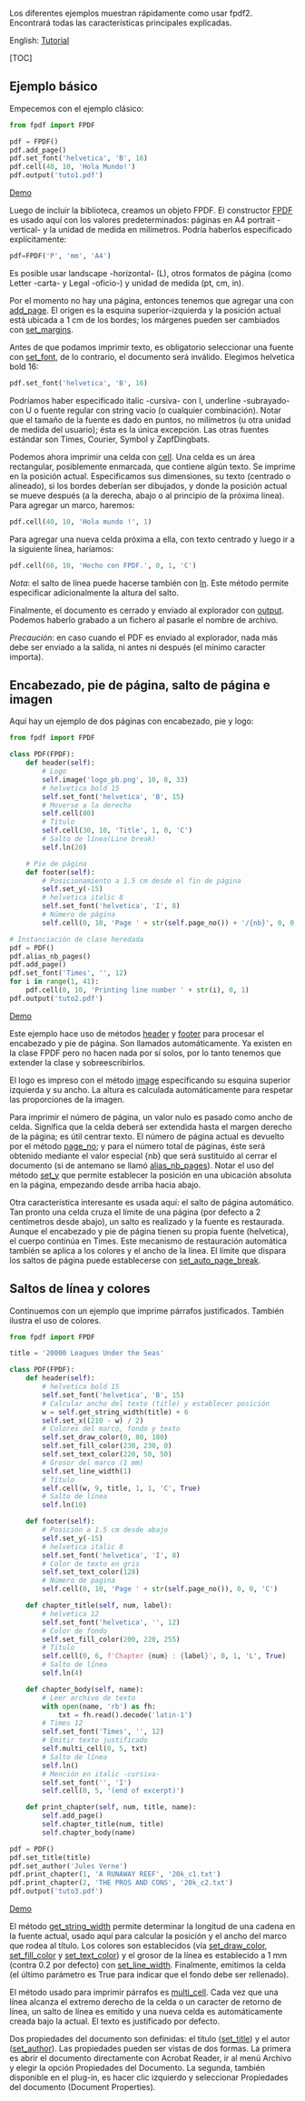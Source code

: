 ﻿Los diferentes ejemplos muestran rápidamente como usar fpdf2. Encontrará todas las características principales explicadas.

English: [Tutorial](Tutorial.md)

[TOC]

## Ejemplo básico ##

Empecemos con el ejemplo clásico: 

```python
from fpdf import FPDF

pdf = FPDF()
pdf.add_page()
pdf.set_font('helvetica', 'B', 16)
pdf.cell(40, 10, 'Hola Mundo!')
pdf.output('tuto1.pdf')
```

[Demo](https://github.com/PyFPDF/fpdf2/raw/master/tutorial/tuto1.pdf)

Luego de incluir la biblioteca, creamos un objeto FPDF. El constructor [FPDF](reference/FPDF.md) es usado aquí con los valores predeterminados: páginas en A4 portrait -vertical- y la unidad de medida en milímetros. Podría haberlos especificado explícitamente: 

```python
pdf=FPDF('P', 'mm', 'A4')
```

Es posible usar landscape -horizontal- (L), otros formatos de página (como Letter -carta- y Legal -oficio-) y unidad de medida (pt, cm, in). 

Por el momento no hay una página, entonces tenemos que agregar una con [add_page](reference/add_page.md). El origen es la esquina superior-izquierda y la posición actual está ubicada a 1 cm de los bordes; los márgenes pueden ser cambiados con [set_margins](reference/set_margins.md). 

Antes de que podamos imprimir texto, es obligatorio seleccionar una fuente con [set_font](reference/set_font.md), de lo contrario, el documento será inválido. Elegimos helvetica bold 16: 

```python
pdf.set_font('helvetica', 'B', 16)
```

Podríamos haber especificado italic -cursiva- con I, underline -subrayado- con U o fuente regular con string vacío (o cualquier combinación). Notar que el tamaño de la fuente es dado en puntos, no milímetros (u otra unidad de medida del usuario); ésta es la única excepción. Las otras fuentes estándar son Times, Courier, Symbol y ZapfDingbats. 

Podemos ahora imprimir una celda con [cell](reference/cell.md). Una celda es un área rectangular, posiblemente enmarcada, que contiene algún texto. Se imprime en la posición actual. Especificamos sus dimensiones, su texto (centrado o alineado), si los bordes deberían ser dibujados, y donde la posición actual se mueve después (a la derecha, abajo o al principio de la próxima linea). Para agregar un marco, haremos: 

```python
pdf.cell(40, 10, 'Hola mundo !', 1)
```

Para agregar una nueva celda próxima a ella, con texto centrado y luego ir a la siguiente línea, haríamos: 

```python
pdf.cell(60, 10, 'Hecho con FPDF.', 0, 1, 'C')
```

*Nota*: el salto de línea puede hacerse también con [ln](reference/ln.md). Este método permite especificar adicionalmente la altura del salto. 

Finalmente, el documento es cerrado y enviado al explorador con [output](reference/output.md). Podemos haberlo grabado a un fichero al pasarle el nombre de archivo. 

*Precaución*: en caso cuando el PDF es enviado al explorador, nada más debe ser enviado a la salida, ni antes ni después (el mínimo caracter importa). 


## Encabezado, pie de página, salto de página e imagen ##

Aquí hay un ejemplo de dos páginas con encabezado, pie y logo: 

```python
from fpdf import FPDF

class PDF(FPDF):
    def header(self):
        # Logo
        self.image('logo_pb.png', 10, 8, 33)
        # helvetica bold 15
        self.set_font('helvetica', 'B', 15)
        # Moverse a la derecha
        self.cell(80)
        # Título
        self.cell(30, 10, 'Title', 1, 0, 'C')
        # Salto de línea(Line break)
        self.ln(20)

    # Pie de página
    def footer(self):
        # Posicionamiento a 1.5 cm desde el fin de página
        self.set_y(-15)
        # helvetica italic 8
        self.set_font('helvetica', 'I', 8)
        # Número de página
        self.cell(0, 10, 'Page ' + str(self.page_no()) + '/{nb}', 0, 0, 'C')

# Instanciación de clase heredada
pdf = PDF()
pdf.alias_nb_pages()
pdf.add_page()
pdf.set_font('Times', '', 12)
for i in range(1, 41):
    pdf.cell(0, 10, 'Printing line number ' + str(i), 0, 1)
pdf.output('tuto2.pdf')
```
[Demo](https://github.com/PyFPDF/fpdf2/raw/master/tutorial/tuto2.pdf)

Este ejemplo hace uso de métodos  [header](reference/header.md) y  [footer](reference/footer.md) para procesar el encabezado y pie de página. Son llamados automáticamente. Ya existen en la clase FPDF pero no hacen nada por sí solos, por lo tanto tenemos que extender la clase y sobreescribirlos. 

El logo es impreso con el método [image](reference/image.md) especificando su esquina superior izquierda y su ancho. La altura es calculada automáticamente para respetar las proporciones de la imagen. 

Para imprimir el número de página, un valor nulo es pasado como ancho de celda. Significa que la celda deberá ser extendida hasta el margen derecho de la página; es útil centrar texto. El número de página actual es devuelto por el método [page_no](reference/page_no.md); y para el número total de páginas, éste será obtenido mediante el valor especial {nb} que será sustituido al cerrar el documento (si de antemano se llamó [alias_nb_pages](reference/alias_nb_pages.md)). 
Notar el uso del método [set_y](reference/set_y.md) que permite establecer la posición en una ubicación absoluta en la página, empezando desde arriba hacia abajo. 

Otra característica interesante es usada aquí: el salto de página automático. Tan pronto una celda cruza el límite de una página (por defecto a 2 centímetros desde abajo), un salto es realizado y la fuente es restaurada. Aunque el encabezado y pie de página tienen su propia fuente (helvetica), el cuerpo continúa en Times. Este mecanismo de restauración automática también se aplica a los colores y el ancho de la línea. El límite que dispara los saltos de página puede establecerse con [set_auto_page_break](reference/set_auto_page_break.md).


## Saltos de línea y colores ##

Continuemos con un ejemplo que imprime párrafos justificados. También ilustra el uso de colores.
```python
from fpdf import FPDF

title = '20000 Leagues Under the Seas'

class PDF(FPDF):
    def header(self):
        # helvetica bold 15
        self.set_font('helvetica', 'B', 15)
        # Calcular ancho del texto (title) y establecer posición
        w = self.get_string_width(title) + 6
        self.set_x((210 - w) / 2)
        # Colores del marco, fondo y texto
        self.set_draw_color(0, 80, 180)
        self.set_fill_color(230, 230, 0)
        self.set_text_color(220, 50, 50)
        # Grosor del marco (1 mm)
        self.set_line_width(1)
        # Título
        self.cell(w, 9, title, 1, 1, 'C', True)
        # Salto de línea
        self.ln(10)

    def footer(self):
        # Posición a 1.5 cm desde abajo
        self.set_y(-15)
        # helvetica italic 8
        self.set_font('helvetica', 'I', 8)
        # Color de texto en gris
        self.set_text_color(128)
        # Número de pagina
        self.cell(0, 10, 'Page ' + str(self.page_no()), 0, 0, 'C')

    def chapter_title(self, num, label):
        # helvetica 12
        self.set_font('helvetica', '', 12)
        # Color de fondo
        self.set_fill_color(200, 220, 255)
        # Título
        self.cell(0, 6, f'Chapter {num} : {label}', 0, 1, 'L', True)
        # Salto de línea
        self.ln(4)

    def chapter_body(self, name):
        # Leer archivo de texto
        with open(name, 'rb') as fh:
            txt = fh.read().decode('latin-1')
        # Times 12
        self.set_font('Times', '', 12)
        # Emitir texto justificado
        self.multi_cell(0, 5, txt)
        # Salto de línea
        self.ln()
        # Mención en italic -cursiva-
        self.set_font('', 'I')
        self.cell(0, 5, '(end of excerpt)')

    def print_chapter(self, num, title, name):
        self.add_page()
        self.chapter_title(num, title)
        self.chapter_body(name)

pdf = PDF()
pdf.set_title(title)
pdf.set_author('Jules Verne')
pdf.print_chapter(1, 'A RUNAWAY REEF', '20k_c1.txt')
pdf.print_chapter(2, 'THE PROS AND CONS', '20k_c2.txt')
pdf.output('tuto3.pdf')
```
[Demo](https://github.com/PyFPDF/fpdf2/raw/master/tutorial/tuto3.pdf)

El método [get_string_width](reference/get_string_width.md) permite determinar la longitud de una cadena en la fuente actual, usado aquí para calcular la posición y el ancho del marco que rodea al título. Los colores son establecidos (vía [set_draw_color](reference/set_draw_color.md), [set_fill_color](reference/set_fill_color.md) y [set_text_color](reference/set_text_color.md)) y el grosor de la línea es establecido a 1 mm (contra 0.2 por defecto) con [set_line_width](reference/set_line_width.md). Finalmente, emitimos la celda (el último parámetro es True para indicar que el fondo debe ser rellenado). 

El método usado para imprimir párrafos es [multi_cell](reference/multi_cell.md). Cada vez que una línea alcanza el extremo derecho de la celda o un caracter de retorno de línea, un salto de línea es emitido y una nueva celda es automáticamente creada bajo la actual. El texto es justificado por defecto. 

Dos propiedades del documento son definidas: el título ([set_title](reference/set_title.md)) y el autor ([set_author](reference/set_author.md)). Las propiedades pueden ser vistas de dos formas. La primera es abrir el documento directamente con Acrobat Reader, ir al menú Archivo y elegir la opción Propiedades del Documento. La segunda, también disponible en el plug-in, es hacer clic izquierdo y seleccionar Propiedades del documento (Document Properties).
